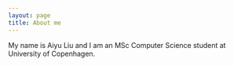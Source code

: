 ```yaml
---
layout: page
title: About me
---
```


My name is Aiyu Liu and I am an MSc Computer Science student at University of Copenhagen.